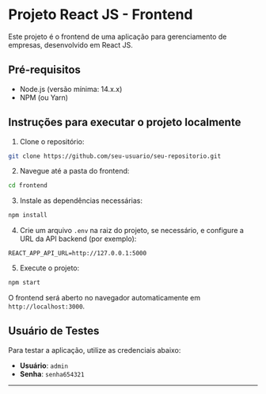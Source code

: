 # Projeto React JS - Frontend

Este projeto é o frontend de uma aplicação para gerenciamento de empresas, desenvolvido em React JS.

## Pré-requisitos

- Node.js (versão mínima: 14.x.x)
- NPM (ou Yarn)

## Instruções para executar o projeto localmente

1. Clone o repositório:

```bash
git clone https://github.com/seu-usuario/seu-repositorio.git
```

2. Navegue até a pasta do frontend:

```bash
cd frontend
```

3. Instale as dependências necessárias:

```bash
npm install
```

4. Crie um arquivo `.env` na raiz do projeto, se necessário, e configure a URL da API backend (por exemplo):

```
REACT_APP_API_URL=http://127.0.0.1:5000
```

5. Execute o projeto:

```bash
npm start
```

O frontend será aberto no navegador automaticamente em `http://localhost:3000`.

## Usuário de Testes

Para testar a aplicação, utilize as credenciais abaixo:

- **Usuário**: `admin`
- **Senha**: `senha654321`

---
